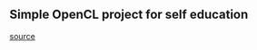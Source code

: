 ## Simple OpenCL project for self education

[source](https://www.eriksmistad.no/getting-started-with-opencl-and-gpu-computing/)
